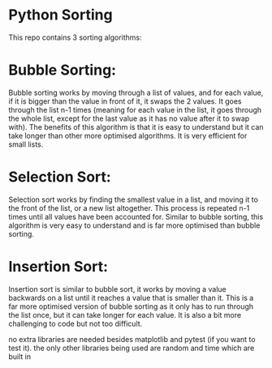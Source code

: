 # Python Sorting
This repo contains 3 sorting algorithms:

# Bubble Sorting:

Bubble sorting works by moving through a list of values, and for each value, if it is bigger than the value in front of it, it swaps the 2 values. It goes through the list n-1 times (meaning for each value in the list, it goes through the whole list, except for the last value as it has no value after it to swap with). The benefits of this algorithm is that it is easy to understand but it can take longer than other more optimised algorithms. It is very efficient for small lists.

# Selection Sort:

Selection sort works by finding the smallest value in a list, and moving it to the front of the list, or a new list altogether. This process is repeated n-1 times until all values have been accounted for. Similar to bubble sorting, this algorithm is very easy to understand and is far more optimised than bubble sorting.

# Insertion Sort:

Insertion sort is similar to bubble sort, it works by moving a value backwards on a list until it reaches a value that is smaller than it. This is a far more optimised version of bubble sorting as it only has to run through the list once, but it can take longer for each value. It is also a bit more challenging to code but not too difficult.

no extra libraries are needed besides matplotlib and pytest (if you want to test it). the only other libraries being used are random and time which are built in 
